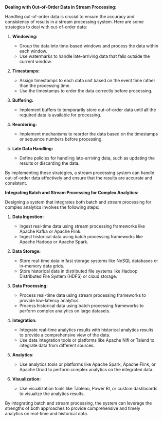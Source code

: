 **Dealing with Out-of-Order Data in Stream Processing:**

Handling out-of-order data is crucial to ensure the accuracy and consistency of results in a stream processing system. Here are some strategies to deal with out-of-order data:

1. **Windowing:**
   - Group the data into time-based windows and process the data within each window.
   - Use watermarks to handle late-arriving data that falls outside the current window.

2. **Timestamps:**
   - Assign timestamps to each data unit based on the event time rather than the processing time.
   - Use the timestamps to order the data correctly before processing.

3. **Buffering:**
   - Implement buffers to temporarily store out-of-order data until all the required data is available for processing.

4. **Reordering:**
   - Implement mechanisms to reorder the data based on the timestamps or sequence numbers before processing.

5. **Late Data Handling:**
   - Define policies for handling late-arriving data, such as updating the results or discarding the data.

By implementing these strategies, a stream processing system can handle out-of-order data effectively and ensure that the results are accurate and consistent.

**Integrating Batch and Stream Processing for Complex Analytics:**

Designing a system that integrates both batch and stream processing for complex analytics involves the following steps:

1. **Data Ingestion:**
   - Ingest real-time data using stream processing frameworks like Apache Kafka or Apache Flink.
   - Ingest historical data using batch processing frameworks like Apache Hadoop or Apache Spark.

2. **Data Storage:**
   - Store real-time data in fast storage systems like NoSQL databases or in-memory data grids.
   - Store historical data in distributed file systems like Hadoop Distributed File System (HDFS) or cloud storage.

3. **Data Processing:**
   - Process real-time data using stream processing frameworks to provide low-latency analytics.
   - Process historical data using batch processing frameworks to perform complex analytics on large datasets.

4. **Integration:**
   - Integrate real-time analytics results with historical analytics results to provide a comprehensive view of the data.
   - Use data integration tools or platforms like Apache Nifi or Talend to integrate data from different sources.

5. **Analytics:**
   - Use analytics tools or platforms like Apache Spark, Apache Flink, or Apache Druid to perform complex analytics on the integrated data.

6. **Visualization:**
   - Use visualization tools like Tableau, Power BI, or custom dashboards to visualize the analytics results.

By integrating batch and stream processing, the system can leverage the strengths of both approaches to provide comprehensive and timely analytics on real-time and historical data.
